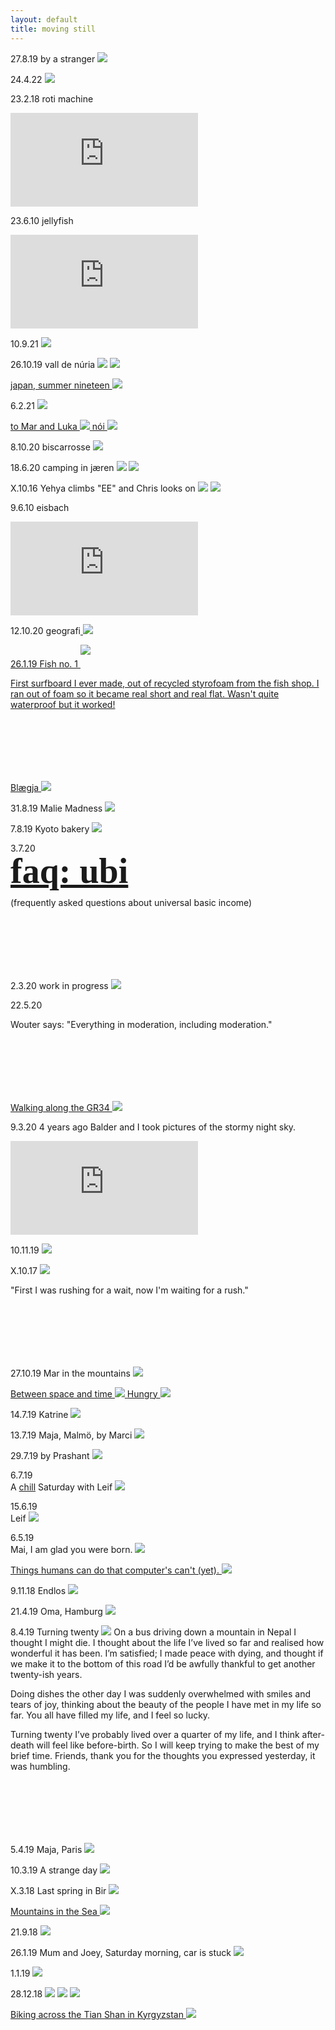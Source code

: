 ```yaml
---
layout: default
title: moving still
---
```


27.8.19 by a stranger
<img src="img/zee-scaled.jpg">

24.4.22
<img src="img/light.gif">

23.2.18 roti machine
<iframe src="https://player.vimeo.com/video/650107355" frameborder="0" allow="accelerometer; autoplay; encrypted-media; gyroscope; picture-in-picture" allowfullscreen></iframe>
			
23.6.10 jellyfish
<iframe src="https://player.vimeo.com/video/515758881" frameborder="0" allow="accelerometer; autoplay; encrypted-media; gyroscope; picture-in-picture" allowfullscreen></iframe>
			
10.9.21
<img src="img/IMG_1497.jpeg">

26.10.19 vall de núria
<img src="img/stitch3.jpg" style = "padding-bottom: 0px;">
<img src="img/stitch4.jpg">

<a href="stories/japan.html">
japan, summer nineteen
<img src="img/japan_nineteen/gif.gif"/>
</a>

6.2.21
<img src="img/Screenshot_2021-02-06-23-47-01.jpg">

<a href="stories/dolomiti.html">
to Mar and Luka
<img src="img/dolomiti/DSC00263.jpg">
</a>


<a href="stories/nói.html">
nói
<img src="img/nói/000216630008-1.jpg"/>
</a>

8.10.20 biscarrosse
<img src="img/biscarrosse_crop.jpg">

18.6.20 camping in jæren
<img src="img/DSC09610.jpg" style = "padding-bottom:0px;">
<img src="img/DSC09633.jpg">


X.10.16 Yehya climbs "EE" and Chris looks on
<img src="img/61410006-3.jpg" style = "padding-bottom:0px;">
<img src="img/61410003-3.jpg">

9.6.10 eisbach
<iframe src="https://player.vimeo.com/video/443349777" frameborder="0" allow="accelerometer; autoplay; encrypted-media; gyroscope; picture-in-picture" allowfullscreen></iframe>			

12.10.20 geografi<a href="#12.10.20">
<img src="img/geo.jpg">

26.1.19 Fish no. 1
<img src="img/fish1_lo.jpg" style = "padding-bottom: 20px;">
<p style = "padding-bottom: 100px;">First surfboard I ever made, out of recycled styrofoam from the fish shop. I ran out of foam so it became real short and real flat. Wasn't quite waterproof but it worked!</p>
	
<a href="stories/blægja.html">
Blægja
<img src="img/blægja/61430007.jpg"/>
</a>

31.8.19 Malie Madness
<img src="img/DSC08715.jpg">

7.8.19 Kyoto bakery
<img src="img/kyotobakery.gif">

3.7.20  
<a href="stories/ubi.html" style="font-weight: bold; font-size:400%; line-height: 100%; font-family:georgia;">faq: ubi</a>

<p style = "padding-bottom: 100px;">(frequently asked questions about universal basic income)</p>
 
2.3.20 work in progress
<img src="img/DSC09376.jpg" class="portrait">

22.5.20 

<p style = "padding-bottom: 100px;">Wouter says: "Everything in moderation, including moderation."</p>

<a href="stories/camaret.html">
Walking along the GR34
<img src="img/camaret/000430590018.jpg"/>
</a>

9.3.20 4 years ago Balder and I took pictures of the stormy night sky.
<iframe src="https://www.youtube.com/embed/Bq_KskemF44" frameborder="0" allow="accelerometer; autoplay; encrypted-media; gyroscope; picture-in-picture" allowfullscreen></iframe>
				
10.11.19
<img src="img/Nina.jpeg">

X.10.17
<img src="img/nepal/000215400031.jpg">
<p style = "padding-bottom: 100px;">"First I was rushing for a wait, now I'm waiting for a rush."</p>

27.10.19 Mar in the mountains
<img src="img/DSC08951.jpg">

<a href="/stories/nepal.html">
Between space and time
<img src="img/nepal/000215400009.jpg"/>
</a>

<a href="/stories/hungry.html">
Hungry
<img src="img/hungry/000216630016.jpg"/>
</a>

14.7.19 Katrine
<img src="img/DSC05525.jpg">

13.7.19 Maja, Malmö, by Marci
<img src="img/DSC05491.jpg">

29.7.19 by Prashant
<img src="img/DSC1367.jpg">

6.7.19  
A <a href=" https://www.youtube.com/watch?v=FxDVObzf5y0">chill</a> Saturday with Leif
<img src="img/Saturday 19.7.6.jpg">

15.6.19  
Leif
<img src="img/DSC05207.jpg">

6.5.19  
Mai, I am glad you were born.
<img src="img/DSC02678.jpg">
		
<a href="/stories/thingshumanscando.html">
Things humans can do that computer's can't (yet).
<img src="img/hi/DSC04673.jpg"/>
</a>

9.11.18 Endlos
<img src="img/DSC03545.jpg">

21.4.19 Oma, Hamburg
<img src="img/DSC04569.jpg">

8.4.19 Turning twenty
<img src="img/cropped4.jpg">
On a bus driving down a mountain in Nepal I thought I might die. I thought about the life I’ve lived so far and realised how wonderful it has been. I’m satisfied; I made peace with dying, and thought if we make it to the bottom of this road I’d be awfully thankful to get another twenty-ish years.

Doing dishes the other day I was suddenly overwhelmed with smiles and tears of joy, thinking about the beauty of the people I have met in my life so far. You all have filled my life, and I feel so lucky.

<p style = "padding-bottom: 100px;">Turning twenty I’ve probably lived over a quarter of my life, and I think after-death will feel like before-birth. So I will keep trying to make the best of my brief time. Friends, thank you for the thoughts you expressed yesterday, it was humbling.</p>
 
5.4.19 Maja, Paris
<img src="img/DSC04514.jpg">

10.3.19 A strange day
<img src="img/DSC04186.jpg">

X.3.18 Last spring in Bir
<img src="img/000465410025.jpg">

<a href="/stories/lofoten.html">
Mountains in the Sea
<img src="img/lofoten/DSC02177.jpg"/>
</a>

21.9.18
<img src="img/DSC02851.jpg">

26.1.19 Mum and Joey, Saturday morning, car is stuck
<img src="img/DSC04092.jpg">

1.1.19
<img src="img/DSC03965.jpg" >

28.12.18
<img style="padding: 0px;" src="img/DSC03895.jpg">
<img style="padding: 0px;" src="img/DSC03881.jpg">
<img style="padding-top: 0px;" src="img/DSC03892.jpg">

<a href="/stories/kyrgyzstan.html">
Biking across the Tian Shan in Kyrgyzstan
<img src="img/kyrgyzstan/IMG_9777.jpg"/>
</a>